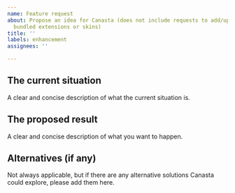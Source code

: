 ```yaml
---
name: Feature request
about: Propose an idea for Canasta (does not include requests to add/update/remove
  bundled extensions or skins)
title: ''
labels: enhancement
assignees: ''

---
```


## The current situation
A clear and concise description of what the current situation is.

## The proposed result
A clear and concise description of what you want to happen.

## Alternatives (if any)
Not always applicable, but if there are any alternative solutions Canasta could explore, please add them here.
